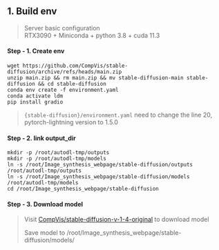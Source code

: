 ## 1. Build env
> Server basic configuration \
> RTX3090 + Miniconda + python 3.8 + cuda 11.3

#### Step - 1. Create env
```shell
wget https://github.com/CompVis/stable-diffusion/archive/refs/heads/main.zip
unzip main.zip && rm main.zip && mv stable-diffusion-main stable-diffusion && cd stable-diffusion
conda env create -f environment.yaml
conda activate ldm
pip install gradio
```


> `{stable-diffusion}/environment.yaml` need to change the line 20, pytorch-lightning version to 1.5.0

#### Step - 2. link output_dir
```shell
mkdir -p /root/autodl-tmp/outputs
mkdir -p /root/autodl-tmp/models
ln -s /root/Image_synthesis_webpage/stable-diffusion/outputs /root/autodl-tmp/outputs
ln -s /root/Image_synthesis_webpage/stable-diffusion/models /root/autodl-tmp/models
cd /root/Image_synthesis_webpage/stable-diffusion
```

#### Step - 3. Download model

> Visit [CompVis/stable-diffusion-v-1-4-original](https://huggingface.co/CompVis/stable-diffusion-v-1-4-original) to download model
> 
> Save model to /root/Image_synthesis_webpage/stable-diffusion/models/


